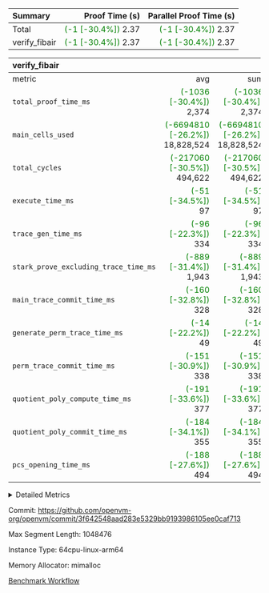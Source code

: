 | Summary | Proof Time (s) | Parallel Proof Time (s) |
|:---|---:|---:|
| Total | <span style='color: green'>(-1 [-30.4%])</span> 2.37 | <span style='color: green'>(-1 [-30.4%])</span> 2.37 |
| verify_fibair | <span style='color: green'>(-1 [-30.4%])</span> 2.37 | <span style='color: green'>(-1 [-30.4%])</span> 2.37 |


| verify_fibair |||||
|:---|---:|---:|---:|---:|
|metric|avg|sum|max|min|
| `total_proof_time_ms ` | <span style='color: green'>(-1036 [-30.4%])</span> 2,374 | <span style='color: green'>(-1036 [-30.4%])</span> 2,374 | <span style='color: green'>(-1036 [-30.4%])</span> 2,374 | <span style='color: green'>(-1036 [-30.4%])</span> 2,374 |
| `main_cells_used     ` | <span style='color: green'>(-6694810 [-26.2%])</span> 18,828,524 | <span style='color: green'>(-6694810 [-26.2%])</span> 18,828,524 | <span style='color: green'>(-6694810 [-26.2%])</span> 18,828,524 | <span style='color: green'>(-6694810 [-26.2%])</span> 18,828,524 |
| `total_cycles        ` | <span style='color: green'>(-217060 [-30.5%])</span> 494,622 | <span style='color: green'>(-217060 [-30.5%])</span> 494,622 | <span style='color: green'>(-217060 [-30.5%])</span> 494,622 | <span style='color: green'>(-217060 [-30.5%])</span> 494,622 |
| `execute_time_ms     ` | <span style='color: green'>(-51 [-34.5%])</span> 97 | <span style='color: green'>(-51 [-34.5%])</span> 97 | <span style='color: green'>(-51 [-34.5%])</span> 97 | <span style='color: green'>(-51 [-34.5%])</span> 97 |
| `trace_gen_time_ms   ` | <span style='color: green'>(-96 [-22.3%])</span> 334 | <span style='color: green'>(-96 [-22.3%])</span> 334 | <span style='color: green'>(-96 [-22.3%])</span> 334 | <span style='color: green'>(-96 [-22.3%])</span> 334 |
| `stark_prove_excluding_trace_time_ms` | <span style='color: green'>(-889 [-31.4%])</span> 1,943 | <span style='color: green'>(-889 [-31.4%])</span> 1,943 | <span style='color: green'>(-889 [-31.4%])</span> 1,943 | <span style='color: green'>(-889 [-31.4%])</span> 1,943 |
| `main_trace_commit_time_ms` | <span style='color: green'>(-160 [-32.8%])</span> 328 | <span style='color: green'>(-160 [-32.8%])</span> 328 | <span style='color: green'>(-160 [-32.8%])</span> 328 | <span style='color: green'>(-160 [-32.8%])</span> 328 |
| `generate_perm_trace_time_ms` | <span style='color: green'>(-14 [-22.2%])</span> 49 | <span style='color: green'>(-14 [-22.2%])</span> 49 | <span style='color: green'>(-14 [-22.2%])</span> 49 | <span style='color: green'>(-14 [-22.2%])</span> 49 |
| `perm_trace_commit_time_ms` | <span style='color: green'>(-151 [-30.9%])</span> 338 | <span style='color: green'>(-151 [-30.9%])</span> 338 | <span style='color: green'>(-151 [-30.9%])</span> 338 | <span style='color: green'>(-151 [-30.9%])</span> 338 |
| `quotient_poly_compute_time_ms` | <span style='color: green'>(-191 [-33.6%])</span> 377 | <span style='color: green'>(-191 [-33.6%])</span> 377 | <span style='color: green'>(-191 [-33.6%])</span> 377 | <span style='color: green'>(-191 [-33.6%])</span> 377 |
| `quotient_poly_commit_time_ms` | <span style='color: green'>(-184 [-34.1%])</span> 355 | <span style='color: green'>(-184 [-34.1%])</span> 355 | <span style='color: green'>(-184 [-34.1%])</span> 355 | <span style='color: green'>(-184 [-34.1%])</span> 355 |
| `pcs_opening_time_ms ` | <span style='color: green'>(-188 [-27.6%])</span> 494 | <span style='color: green'>(-188 [-27.6%])</span> 494 | <span style='color: green'>(-188 [-27.6%])</span> 494 | <span style='color: green'>(-188 [-27.6%])</span> 494 |



<details>
<summary>Detailed Metrics</summary>

|  | verify_program_compile_ms | total_cells | stark_prove_excluding_trace_time_ms | quotient_poly_compute_time_ms | quotient_poly_commit_time_ms | perm_trace_commit_time_ms | pcs_opening_time_ms | main_trace_commit_time_ms |
| --- | --- | --- | --- | --- | --- | --- | --- |
|  | 3 | 65,536 | 66 | 3 | 13 | 0 | 33 | 16 | 

| air_name | rows | quotient_deg | main_cols | interactions | constraints | cells |
| --- | --- | --- | --- | --- | --- | --- |
| AccessAdapterAir<2> |  | 4 |  | 5 | 12 |  | 
| AccessAdapterAir<4> |  | 4 |  | 5 | 12 |  | 
| AccessAdapterAir<8> |  | 4 |  | 5 | 12 |  | 
| FibonacciAir | 32,768 | 1 | 2 |  | 5 | 65,536 | 
| FriReducedOpeningAir |  | 4 |  | 35 | 59 |  | 
| NativePoseidon2Air<BabyBearParameters>, 1> |  | 4 |  | 176 | 590 |  | 
| PhantomAir |  | 4 |  | 3 | 4 |  | 
| ProgramAir |  | 1 |  | 1 | 4 |  | 
| VariableRangeCheckerAir |  | 1 |  | 1 | 4 |  | 
| VmAirWrapper<BranchNativeAdapterAir, BranchEqualCoreAir<1> |  | 2 |  | 11 | 23 |  | 
| VmAirWrapper<JalNativeAdapterAir, JalCoreAir> |  | 4 |  | 7 | 6 |  | 
| VmAirWrapper<NativeAdapterAir<2, 0>, PublicValuesCoreAir> |  | 4 |  | 11 | 22 |  | 
| VmAirWrapper<NativeAdapterAir<2, 1>, FieldArithmeticCoreAir> |  | 4 |  | 15 | 23 |  | 
| VmAirWrapper<NativeLoadStoreAdapterAir<1>, NativeLoadStoreCoreAir<1> |  | 4 |  | 15 | 20 |  | 
| VmAirWrapper<NativeLoadStoreAdapterAir<4>, NativeLoadStoreCoreAir<4> |  | 4 |  | 15 | 20 |  | 
| VmAirWrapper<NativeVectorizedAdapterAir<4>, FieldExtensionCoreAir> |  | 4 |  | 15 | 23 |  | 
| VmConnectorAir |  | 4 |  | 3 | 8 |  | 
| VolatileBoundaryAir |  | 4 |  | 4 | 16 |  | 

| group | trace_gen_time_ms | total_proof_time_ms | total_cycles | total_cells | stark_prove_excluding_trace_time_ms | quotient_poly_compute_time_ms | quotient_poly_commit_time_ms | perm_trace_commit_time_ms | pcs_opening_time_ms | main_trace_commit_time_ms | main_cells_used | generate_perm_trace_time_ms | execute_time_ms |
| --- | --- | --- | --- | --- | --- | --- | --- | --- | --- | --- | --- | --- | --- |
| verify_fibair | 334 | 2,374 | 494,622 | 50,178,200 | 1,943 | 377 | 355 | 338 | 494 | 328 | 18,828,524 | 49 | 97 | 

| group | air_name | rows | prep_cols | perm_cols | main_cols | cells |
| --- | --- | --- | --- | --- | --- | --- |
| verify_fibair | AccessAdapterAir<2> | 65,536 |  | 16 | 11 | 1,769,472 | 
| verify_fibair | AccessAdapterAir<4> | 32,768 |  | 16 | 13 | 950,272 | 
| verify_fibair | AccessAdapterAir<8> | 128 |  | 16 | 17 | 4,224 | 
| verify_fibair | FriReducedOpeningAir | 512 |  | 76 | 64 | 71,680 | 
| verify_fibair | NativePoseidon2Air<BabyBearParameters>, 1> | 16,384 |  | 356 | 399 | 12,369,920 | 
| verify_fibair | PhantomAir | 16,384 |  | 8 | 6 | 229,376 | 
| verify_fibair | ProgramAir | 8,192 |  | 8 | 10 | 147,456 | 
| verify_fibair | VariableRangeCheckerAir | 262,144 | 2 | 8 | 1 | 2,359,296 | 
| verify_fibair | VmAirWrapper<BranchNativeAdapterAir, BranchEqualCoreAir<1> | 131,072 |  | 28 | 23 | 6,684,672 | 
| verify_fibair | VmAirWrapper<JalNativeAdapterAir, JalCoreAir> | 16,384 |  | 12 | 10 | 360,448 | 
| verify_fibair | VmAirWrapper<NativeAdapterAir<2, 1>, FieldArithmeticCoreAir> | 262,144 |  | 20 | 30 | 13,107,200 | 
| verify_fibair | VmAirWrapper<NativeLoadStoreAdapterAir<1>, NativeLoadStoreCoreAir<1> | 131,072 |  | 36 | 25 | 7,995,392 | 
| verify_fibair | VmAirWrapper<NativeLoadStoreAdapterAir<4>, NativeLoadStoreCoreAir<4> | 16,384 |  | 36 | 34 | 1,146,880 | 
| verify_fibair | VmAirWrapper<NativeVectorizedAdapterAir<4>, FieldExtensionCoreAir> | 8,192 |  | 20 | 40 | 491,520 | 
| verify_fibair | VmConnectorAir | 2 | 1 | 8 | 4 | 24 | 
| verify_fibair | VolatileBoundaryAir | 131,072 |  | 8 | 11 | 2,490,368 | 

</details>


Commit: https://github.com/openvm-org/openvm/commit/3f642548aad283e5329bb9193986105ee0caf713

Max Segment Length: 1048476

Instance Type: 64cpu-linux-arm64

Memory Allocator: mimalloc

[Benchmark Workflow](https://github.com/openvm-org/openvm/actions/runs/12880851797)
